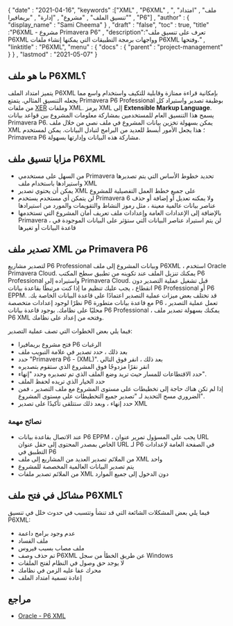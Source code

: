 {
  "date" : "2021-04-16",
  "keywords" :["XML" , "P6XML" , "ملف" , "امتداد" , "تنسيق الملف" , "مشروع" , "إدارة" , "بريمافيرا" , "P6"] ,
  "author" : {
    "display_name" : "Sami Cheema"
} ,
  "draft" : "false",
  "toc" : true,
  "title" :"P6XML - مشروع Primavera P6" ,
  "description":"تعرف على تنسيق ملف P6XML وواجهات برمجة التطبيقات التي يمكنها إنشاء ملفات P6XML وفتحها." ,
  "linktitle" : "P6XML",
  "menu" : {
    "docs" : {
      "parent" : "project-management"
}
} ,
  "lastmod" : "2021-05-07"
}

## ما هو ملف P6XML؟ ##

يتميز امتداد الملف P6XML بإمكانية قراءة ممتازة وقابلية للتكيف واستخدام واسع مما يجعله التنسيق المثالي. يتمتع Primavera P6 Professional بوظيفة تصدير واستيراد كل من ملفات [XER](/ar/project-management/xer) وملفات XML. يرمز XML إلى **Extensible Markup Language**. يسمح هذا التنسيق العام للمستخدمين بمشاركة معلومات المشروع بين قواعد بيانات Primavera P6. يمكن بسهولة تخزين بيانات المشروع في ملف نصي من خلال ملف XML ؛ هذا يجعل الأمور أبسط للعديد من البرامج لتبادل البيانات. يمكن لمستخدم Primavera P6 مشاركة هذه البيانات وإدارتها بسهولة.

## مزايا تنسيق ملف P6XML ##

* من السهل على مستخدمي Primavera تحديد خطوط الأساس التي يتم تصديرها واستيرادها باستخدام ملف XML
* يمكن أن يحتوي تصدير XML على جميع خطط العمل التفصيلية للمشروع
* لن يتمكن أي مستخدم يستخدم Primavera 6 ولا يمكنه تعديل أو إضافة أو حذف عناصر بيانات عالمية معينة ، مثل رموز النشاط والتقويمات والمورد من استيرادها
* بالإضافة إلى الإعدادات العامة وإعدادات ملف تعريف أمان المشروع التي تستخدمها Primavera ، لن يتم استيراد عناصر البيانات التي ستؤثر على البيانات الموجودة في قاعدة البيانات أو تغيرها

## تصدير ملف XML من Primavera P6 ##

لتصدير مشاريع P6 Professional وبيانات المشروع إلى ملف P6XML ، استخدم Oracle Primavera Cloud. يمكنك تنزيل الملف عند تكوينه من تطبيق سطح المكتب P6 Professional واستيراده إلى Primavera Cloud. قبل تشغيل عملية التصدير دون انقطاع ، يجب عليك تنظيم ما إذا كنت مرتبطًا بقاعدة بيانات P6 Professional أو P6 EPPM. قد تختلف بعض ميزات عملية التصدير اعتمادًا على قاعدة البيانات الخاصة بك. نظرًا لوجود إعدادات متخصصة P6 مع قاعدة بيانات متطورة P6 ، تعمل عملية التصدير محليًا على نظامك. بوجود قاعدة بيانات P6 Professional ، يمكنك بسهولة تصدير ملف P6 XML وفتحه من إعداد على نظامك.

فيما يلي بعض الخطوات التي تصف عملية التصدير:

* فتح مشروع بريمافيرا P6 الرغبات
* بعد ذلك ، حدد تصدير في علامة التبويب ملف
* حدد "Primavera P6 - (XML)". بعد ذلك ، انقر فوق التالي
* انقر نقرًا مزدوجًا فوق المشروع الذي ستقوم بتصديره
* حدد الاقتطاعات للمسار حيث تريد وضع الملف الذي تم تصديره وحدد "إنهاء".
* حدد الخيار الذي تريده لحفظ الملف
* إذا لم تكن هناك حاجة إلى تخطيطات على مستوى المشروع مع ملف التصدير ، فمن الضروري مسح التحديد لـ "تصدير جميع التخطيطات على مستوى المشروع".
* حدد إنهاء ، وبعد ذلك ستتلقى تأكيدًا على تصدير XML

### نصائح مهمة ###

* عند الاتصال بقاعدة بيانات P6 EPPM ، يجب على المسؤول تمرير عنوان URL الخاص بمصدر المحتوى إلى حقل عنوان URL لـ P6 في الصفحة العامة لإعدادات التطبيق في P6
* من الملائم تصدير العديد من المشاريع إلى ملف XML واحد
* يتم تصدير البيانات العالمية المخصصة للمشروع
* من الملائم تصدير ملفات XML دون الدخول إلى جميع الموارد



## مشاكل في فتح ملف P6XML؟ ##

فيما يلي بعض المشكلات الشائعة التي قد تنشأ وتتسبب في حدوث خلل في تنسيق P6XML:

* عدم وجود برامج داعمة
* ملف الفساد
* ملف مصاب بسبب فيروس
* تم حذف وصف P6XML عن طريق الخطأ من سجل Windows
* لا يوجد حق وصول في النظام لفتح الملفات
* محرك عفا عليه الزمن في نظامك
* إعادة تسمية امتداد الملف


## مراجع ##

* [Oracle - P6 XML](https://docs.oracle.com/cd/E80480_01/English/admin/p6_import_guide/index.html)
